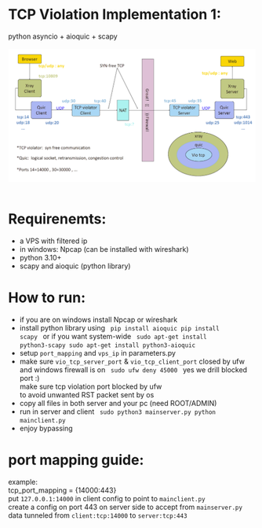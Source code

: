 # TCP Violation Implementation 1:
python asyncio + aioquic + scapy<br><br>
<img src="/slide2.png?raw=true" width="800" >
<br><br>

# Requirenemts:
- a VPS with filtered ip
- in windows: Npcap (can be installed with wireshark)
- python 3.10+
- scapy and aioquic (python library)

# How to run:
- if you are on windows install Npcap or wireshark
- install python library using
    <code>
    pip install aioquic
    pip install scapy
    </code>
    or if you want system-wide
    <code>
    sudo apt-get install python3-scapy
    sudo apt-get install python3-aioquic
    </code>
- setup `port_mapping` and `vps_ip` in parameters.py
- make sure `vio_tcp_server_port` & `vio_tcp_client_port` closed by ufw and windows firewall is on
    <code>
    sudo ufw deny 45000
    </code>
    yes we drill blocked port :)<br>
    make sure tcp violation port blocked by ufw<br>
    to avoid unwanted RST packet sent by os<br>
- copy all files in both server and your pc (need ROOT/ADMIN)
- run in server and client
    <code>
    sudo python3 mainserver.py
    python mainclient.py
    </code>
- enjoy bypassing

# port mapping guide:
example:<br>
tcp_port_mapping = {14000:443}<br>
put `127.0.0.1:14000` in client config to point to `mainclient.py`<br>
create a config on port 443 on server side to accept from `mainserver.py`<br>
data tunneled from `client:tcp:14000` to `server:tcp:443`<br>

    
  



